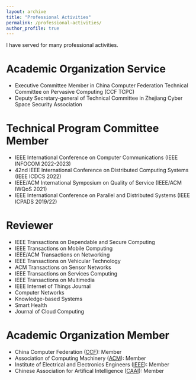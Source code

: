 ```yaml
---
layout: archive
title: "Professional Activities"
permalink: /professional-activities/
author_profile: true
---
```

I have served for many professional activities.

Academic Organization Service
======
* Executive Committee Member in China Computer Federation Technical Committee on Pervasive Computing (CCF TCPC)
* Deputy Secretary-general of Technical Committee in Zhejiang Cyber Space Security Association

Technical Program Committee Member
======
* IEEE International Conference on Computer Communications (IEEE INFOCOM 2022-2023)
* 42nd IEEE International Conference on Distributed Computing Systems (IEEE ICDCS 2022)
* IEEE/ACM International Symposium on Quality of Service (IEEE/ACM IWQoS 2021)
* IEEE International Conference on Parallel and Distributed Systems (IEEE ICPADS 2019/22)

Reviewer
======
* IEEE Transactions on Dependable and Secure Computing
* IEEE Transactions on Mobile Computing
* IEEE/ACM Transactions on Networking
* IEEE Transactions on Vehicular Technology
* ACM Transactions on Sensor Networks
* IEEE Transactions on Services Computing
* IEEE Transactions on Multimedia
* IEEE Internet of Things Journal
* Computer Networks
* Knowledge-based Systems
* Smart Health
* Journal of Cloud Computing

Academic Organization Member
======
* China Computer Federation ([CCF](https://www.ccf.org.cn/)): Member
* Association of Computing Machinery ([ACM](https://www.acm.org/)): Member
* Institute of Electrical and Electronics Engineers ([IEEE](https://www.ieee.org)): Member
* Chinese Association for Artifical Intelligence ([CAAI](https://www.caai.cn)): Member